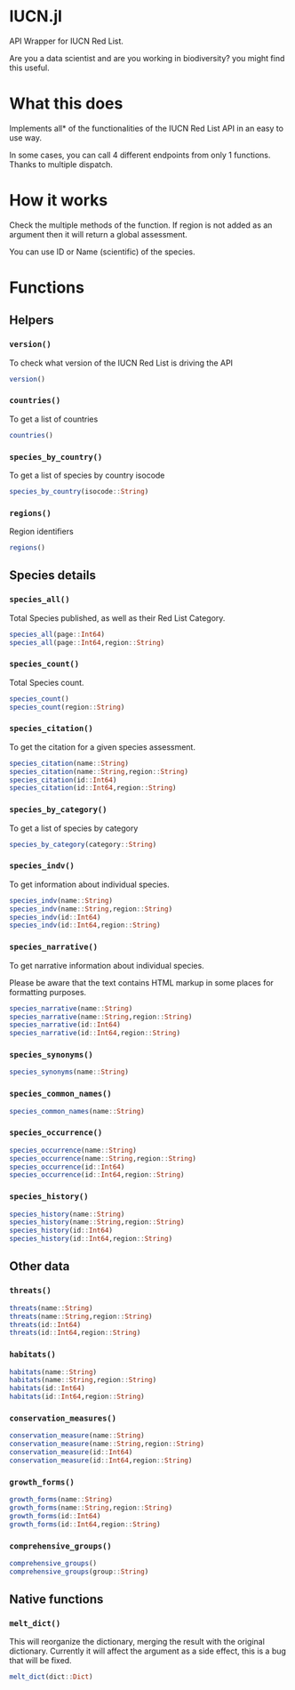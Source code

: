 # IUCN.jl
API Wrapper for IUCN Red List. 

Are you a data scientist and are you working in biodiversity? you might find this useful.

# What this does

Implements all* of the functionalities of the IUCN Red List API in an easy to use way.

In some cases, you can call 4 different endpoints from only 1 functions. Thanks to multiple dispatch.

# How it works

Check the multiple methods of the function. If region is not added as an argument then it will return a global assessment.

You can use ID or Name (scientific) of the species.

# Functions

## Helpers

### `version()`

To check what version of the IUCN Red List is driving the API

```julia
version()
```

### `countries()`

To get a list of countries

```julia
countries()
```

### `species_by_country()`

To get a list of species by country isocode

```julia
species_by_country(isocode::String)
```

### `regions()`

Region identifiers

```julia
regions()
```

## Species details

### `species_all()`

Total Species published, as well as their Red List Category.

```julia
species_all(page::Int64)
species_all(page::Int64,region::String)
```

### `species_count()`

Total Species count.

```julia
species_count()
species_count(region::String)
```

### `species_citation()`

To get the citation for a given species assessment.

```julia
species_citation(name::String)
species_citation(name::String,region::String)
species_citation(id::Int64)
species_citation(id::Int64,region::String)
```

### `species_by_category()`

To get a list of species by category

```julia
species_by_category(category::String)
```

### `species_indv()`

To get information about individual species.

```julia
species_indv(name::String)
species_indv(name::String,region::String)
species_indv(id::Int64)
species_indv(id::Int64,region::String)
```

### `species_narrative()`

To get narrative information about individual species.

Please be aware that the text contains HTML markup in some places for formatting purposes.

```julia
species_narrative(name::String)
species_narrative(name::String,region::String)
species_narrative(id::Int64)
species_narrative(id::Int64,region::String)
```

### `species_synonyms()`

```julia
species_synonyms(name::String)
```

### `species_common_names()`

```julia
species_common_names(name::String)
```

### `species_occurrence()`

```julia
species_occurrence(name::String)
species_occurrence(name::String,region::String)
species_occurrence(id::Int64)
species_occurrence(id::Int64,region::String)
```

### `species_history()`

```julia
species_history(name::String)
species_history(name::String,region::String)
species_history(id::Int64)
species_history(id::Int64,region::String)
```

## Other data

### `threats()`

```julia
threats(name::String)
threats(name::String,region::String)
threats(id::Int64)
threats(id::Int64,region::String)
```

### `habitats()`

```julia
habitats(name::String)
habitats(name::String,region::String)
habitats(id::Int64)
habitats(id::Int64,region::String)
```

### `conservation_measures()`

```julia
conservation_measure(name::String)
conservation_measure(name::String,region::String)
conservation_measure(id::Int64)
conservation_measure(id::Int64,region::String)
```

### `growth_forms()`

```julia
growth_forms(name::String)
growth_forms(name::String,region::String)
growth_forms(id::Int64)
growth_forms(id::Int64,region::String)
```

### `comprehensive_groups()`

```julia
comprehensive_groups()
comprehensive_groups(group::String)
```

## Native functions

### `melt_dict()`

This will reorganize the dictionary, merging the result with the original dictionary. Currently it will affect the argument as a side effect, this is a bug that will be fixed.

```julia
melt_dict(dict::Dict)
```